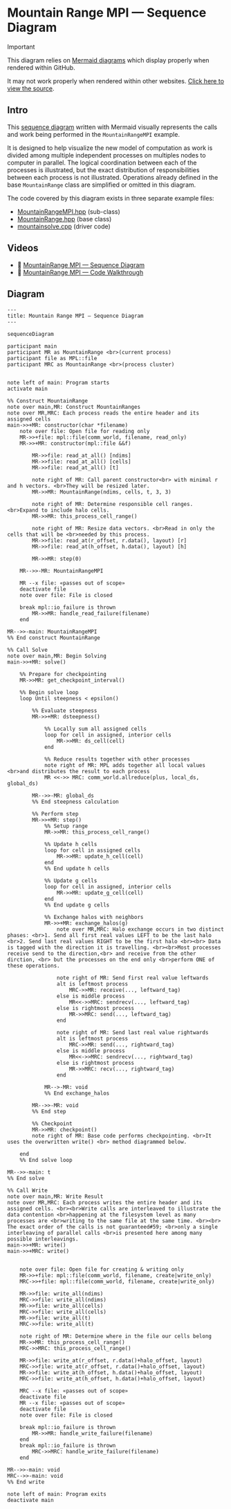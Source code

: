 # Mountain Range MPI — Sequence Diagram

> [!IMPORTANT]
> This diagram relies on [Mermaid diagrams](https://mermaid.js.org/) which display properly when rendered within GitHub.
>
> It may not work properly when rendered within other websites. [Click here to view the source](https://github.com/BYUHPC/sci-comp-course-example-cxx/blob/main/docs/MountainRangeMPI-sequence-diagram.md).

## Intro

This [sequence diagram](https://mermaid.js.org/syntax/sequenceDiagram.html#sequence-diagrams) written with Mermaid visually represents
the calls and work being performed in the `MountainRangeMPI` example.

It is designed to help visualize the new model of computation as work is divided among multiple independent processes on multiples nodes to computer in parallel.
The logical coordination between each of the processes is illustrated, but the exact distribution of responsibilities between each process is not illustrated.
Operations already defined in the base `MountainRange` class are simplified or omitted in this diagram.

The code covered by this diagram exists in three separate example files:
* [MountainRangeMPI.hpp](../src/MountainRangeMPI.hpp) (sub-class)
* [MountainRange.hpp](../src/MountainRange.hpp) (base class)
* [mountainsolve.cpp](../src/mountainsolve.cpp) (driver code)

## Videos

- 🎥 [MountainRange MPI — Sequence Diagram]()
- 🎥 [MountainRange MPI — Code Walkthrough]()

## Diagram

```mermaid
---
title: Mountain Range MPI — Sequence Diagram
---

sequenceDiagram

participant main
participant MR as MountainRange <br>(current process)
participant file as MPL::file
participant MRC as MountainRange <br>(process cluster)


note left of main: Program starts
activate main

%% Construct MountainRange
note over main,MR: Construct MountainRanges
note over MR,MRC: Each process reads the entire header and its assigned cells
main->>+MR: constructor(char *filename)
    note over file: Open file for reading only
    MR->>+file: mpl::file(comm_world, filename, read_only)
    MR->>+MR: constructor(mpl::file &&f)

        MR->>file: read_at_all() [ndims]
        MR->>file: read_at_all() [cells]
        MR->>file: read_at_all() [t]

        note right of MR: Call parent constructor<br> with minimal r and h vectors. <br>They will be resized later.
        MR->>MR: MountainRange(ndims, cells, t, 3, 3)

        note right of MR: Determine responsible cell ranges. <br>Expand to include halo cells.
        MR->>MR: this_process_cell_range()

        note right of MR: Resize data vectors. <br>Read in only the cells that will be <br>needed by this process.
        MR->>file: read_at(r_offset, r.data(), layout) [r]
        MR->>file: read_at(h_offset, h.data(), layout) [h]

        MR->>MR: step(0)

    MR-->>-MR: MountainRangeMPI

    MR --x file: «passes out of scope»
    deactivate file
    note over file: File is closed

    break mpl::io_failure is thrown
        MR->>MR: handle_read_failure(filename)
    end

MR-->>-main: MountainRangeMPI
%% End construct MountainRange

%% Call Solve
note over main,MR: Begin Solving
main->>+MR: solve()

    %% Prepare for checkpointing
    MR->>MR: get_checkpoint_interval()

    %% Begin solve loop
    loop Until steepness < epsilon()

        %% Evaluate steepness
        MR->>+MR: dsteepness()

            %% Locally sum all assigned cells
            loop for cell in assigned, interior cells
                MR->>MR: ds_cell(cell)
            end

            %% Reduce results together with other processes
            note right of MR: MPL adds together all local values <br>and distributes the result to each process
            MR <<->> MRC: comm_world.allreduce(plus, local_ds, global_ds)

        MR-->>-MR: global_ds
        %% End steepness calculation

        %% Perform step
        MR->>+MR: step()
            %% Setup range
            MR->>MR: this_process_cell_range()

            %% Update h cells
            loop for cell in assigned cells
                MR->>MR: update_h_cell(cell)
            end
            %% End update h cells

            %% Update g cells
            loop for cell in assigned, interior cells
                MR->>MR: update_g_cell(cell)
            end
            %% End update g cells

            %% Exchange halos with neighbors
            MR->>+MR: exchange_halos(g)
                note over MR,MRC: Halo exchange occurs in two distinct phases: <br>1. Send all first real values LEFT to be the last halo <br>2. Send last real values RIGHT to be the first halo <br><br> Data is tagged with the direction it is travelling. <br><br>Most processes receive send to the direction,<br> and receive from the other dirction, <br> but the processes on the end only <br>perform ONE of these operations.

                note right of MR: Send first real value leftwards
                alt is leftmost process
                    MRC->>MR: receive(..., leftward_tag)
                else is middle process
                    MR<<->>MRC: sendrecv(..., leftward_tag)
                else is rightmost process
                    MR->>MRC: send(..., leftward_tag)
                end

                note right of MR: Send last real value rightwards
                alt is leftmost process
                    MRC->>MR: send(..., rightward_tag)
                else is middle process
                    MR<<->>MRC: sendrecv(..., rightward_tag)
                else is rightmost process
                    MR->>MRC: recv(..., rightward_tag)
                end

            MR-->-MR: void
            %% End exchange_halos

        MR-->>-MR: void
        %% End step

        %% Checkpoint
        MR->>MR: checkpoint()
        note right of MR: Base code performs checkpointing. <br>It uses the overwritten write() <br> method diagrammed below.

    end
    %% End solve loop

MR-->>-main: t
%% End solve

%% Call Write
note over main,MR: Write Result
note over MR,MRC: Each process writes the entire header and its assigned cells. <br><br>Write calls are interleaved to illustrate the data contention <br>happening at the filesystem level as many processes are <br>writing to the same file at the same time. <br><br> The exact order of the calls is not guaranteed#59; <br>only a single interleaving of parallel calls <br>is presented here among many possible interleavings.
main->>+MR: write()
main->>+MRC: write()


    note over file: Open file for creating & writing only
    MR->>+file: mpl::file(comm_world, filename, create|write_only)
    MRC->>+file: mpl::file(comm_world, filename, create|write_only)

    MR->>file: write_all(ndims)
    MRC->>file: write_all(ndims)
    MR->>file: write_all(cells)
    MRC->>file: write_all(cells)
    MR->>file: write_all(t)
    MRC->>file: write_all(t)

    note right of MR: Determine where in the file our cells belong
    MR->>MR: this_process_cell_range()
    MRC->>MRC: this_process_cell_range()

    MR->>file: write_at(r_offset, r.data()+halo_offset, layout)
    MRC->>file: write_at(r_offset, r.data()+halo_offset, layout)
    MR->>file: write_at(h_offset, h.data()+halo_offset, layout)
    MRC->>file: write_at(h_offset, h.data()+halo_offset, layout)

    MRC --x file: «passes out of scope»
    deactivate file
    MR --x file: «passes out of scope»
    deactivate file
    note over file: File is closed

    break mpl::io_failure is thrown
        MR->>MR: handle_write_failure(filename)
    end
    break mpl::io_failure is thrown
        MRC->>MRC: handle_write_failure(filename)
    end

MR-->>-main: void
MRC-->>-main: void
%% End write

note left of main: Program exits
deactivate main
```
